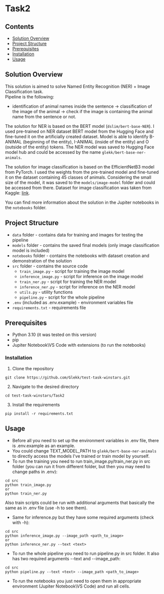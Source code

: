 # Task2

## Contents
- [Solution Overview](#solution-overview)
- [Project Structure](#project-structure)
- [Prerequisites](#prerequisites)
- [Installation](#installation)
- [Usage](#usage)

## Solution Overview
This solution is aimed to solve Named Entity Recognition (NER) + Image Classification task.  
Pipeline is the following:
- identification of animal names inside the sentence -> classification of the image of the animal -> check if the image is containing the animal name from the sentence or not.

The solution for NER is based on the BERT model (`dslim/bert-base-NER`). I used pre-trained on NER dataset BERT model from the Hugging Face and fine-tuned it on the artificially created dataset. Model is able to identify B-ANIMAL (beginning of the entity), I-ANIMAL (inside of the entity) and O (outside of the entity) tokens.
The NER model was saved to Hugging Face model hub and could be accessed by the name `glekk/bert-base-ner-animals`.

The solution for image classification is based on the EfficientNetB3 model from PyTorch. I used the weights from the pre-trained model and fine-tuned it on the dataset containing 45 classes of animals. Considering the small size of the model, it was saved to the `models/image-model` folder and could be accessed from there.
Dataset for image classification was taken from Kaggle: [link](https://www.kaggle.com/datasets/asaniczka/mammals-image-classification-dataset-45-animals/).

You can find more information about the solution in the Jupiter notebooks in the `notebooks` folder.

## Project Structure 
- `data` folder - contains data for training and images for testing the pipeline
- `models` folder - contains the saved final models (only image classification model is included)
- `notebooks` folder - contains the notebooks with dataset creation and demonstration of the solution
- `src` folder - contains the source code
    - `train_image.py` - script for training the image model
    - `inference_image.py` - script for inference on the image model
    - `train_ner.py` - script for training the NER model
    - `inference_ner.py` - script for inference on the NER model
    - `utils.py` - utility functions
    - `pipeline.py` - script for the whole pipeline
- `.env` (included as .env.example) - environment variables file
- `requirements.txt` - requirements file

## Prerequisites
- Python 3.10 (it was tested on this version)
- pip
- Jupiter Notebook\VS Code with extensions (to run the notebooks)

### Installation
1. Clone the repository
```
git clone https://github.com/Glekk/test-task-winstars.git
```
2. Navigate to the desired directory
```
cd test-task-winstars/Task2
```
3. Install the requirements
```
pip install -r requirements.txt
```

## Usage
- Before all you need to set up the environment variables in .env file, there is .env.example as an example.
- You could change TEXT_MODEL_PATH to `glekk/bert-base-ner-animals` to directly access the models I've trained or train model by yourself.
- To run the training you need to run train_image.py/train_ner.py in src folder (you can run it from different folder, but then you may need to change paths in .env):
```
cd src
python train_image.py 
or
python train_ner.py
```
Also train scripts could be run with additional arguments that basically the same as in .env file (use -h to see them).
- Same for inference.py but they have some required arguments (check with -h):
```
cd src
python inference_image.py --image_path <path_to_image>
or
python inference_ner.py --text <text>
```
- To run the whole pipeline you need to run pipeline.py in src folder. It also has two required arguments --text and --image_path:
```
cd src
python pipeline.py --text <text> --image_path <path_to_image>
```
- To run the notebooks you just need to open them in appropriate environment (Jupiter Notebook\VS Code) and run all cells.

